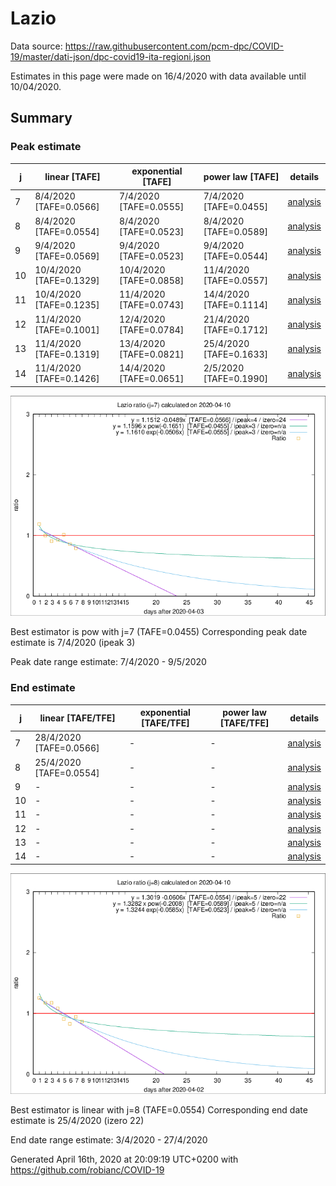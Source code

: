 # Lazio


Data source: https://raw.githubusercontent.com/pcm-dpc/COVID-19/master/dati-json/dpc-covid19-ita-regioni.json

Estimates in this page were made on 16/4/2020 with data available until 10/04/2020.


## Summary 

### Peak estimate 
|j|linear [TAFE]|exponential [TAFE]|power law [TAFE]|details|
|---|----|-----------|---------|-------|
|7|8/4/2020 [TAFE=0.0566]|7/4/2020 [TAFE=0.0555]|7/4/2020 [TAFE=0.0455]|[analysis](COVID-19_lazio_j7_2020-04-10.md)|
|8|8/4/2020 [TAFE=0.0554]|8/4/2020 [TAFE=0.0523]|8/4/2020 [TAFE=0.0589]|[analysis](COVID-19_lazio_j8_2020-04-10.md)|
|9|9/4/2020 [TAFE=0.0569]|9/4/2020 [TAFE=0.0523]|9/4/2020 [TAFE=0.0544]|[analysis](COVID-19_lazio_j9_2020-04-10.md)|
|10|10/4/2020 [TAFE=0.1329]|10/4/2020 [TAFE=0.0858]|11/4/2020 [TAFE=0.0557]|[analysis](COVID-19_lazio_j10_2020-04-10.md)|
|11|10/4/2020 [TAFE=0.1235]|11/4/2020 [TAFE=0.0743]|14/4/2020 [TAFE=0.1114]|[analysis](COVID-19_lazio_j11_2020-04-10.md)|
|12|11/4/2020 [TAFE=0.1001]|12/4/2020 [TAFE=0.0784]|21/4/2020 [TAFE=0.1712]|[analysis](COVID-19_lazio_j12_2020-04-10.md)|
|13|11/4/2020 [TAFE=0.1319]|13/4/2020 [TAFE=0.0821]|25/4/2020 [TAFE=0.1633]|[analysis](COVID-19_lazio_j13_2020-04-10.md)|
|14|11/4/2020 [TAFE=0.1426]|14/4/2020 [TAFE=0.0651]|2/5/2020 [TAFE=0.1990]|[analysis](COVID-19_lazio_j14_2020-04-10.md)|

![best peak estimate](COVID-19_lazio_j7_2020-04-10.png)

Best estimator is pow with j=7 (TAFE=0.0455)
Corresponding peak date estimate is 7/4/2020 (ipeak 3)


Peak date range estimate: 7/4/2020 - 9/5/2020

### End estimate 
|j|linear [TAFE/TFE]|exponential [TAFE/TFE]|power law [TAFE/TFE]|details|
|---|----|-----------|---------|-------|
|7|28/4/2020 [TAFE=0.0566]|-|-|[analysis](COVID-19_lazio_j7_2020-04-10.md)|
|8|25/4/2020 [TAFE=0.0554]|-|-|[analysis](COVID-19_lazio_j8_2020-04-10.md)|
|9|-|-|-|[analysis](COVID-19_lazio_j9_2020-04-10.md)|
|10|-|-|-|[analysis](COVID-19_lazio_j10_2020-04-10.md)|
|11|-|-|-|[analysis](COVID-19_lazio_j11_2020-04-10.md)|
|12|-|-|-|[analysis](COVID-19_lazio_j12_2020-04-10.md)|
|13|-|-|-|[analysis](COVID-19_lazio_j13_2020-04-10.md)|
|14|-|-|-|[analysis](COVID-19_lazio_j14_2020-04-10.md)|

![best zero estimate](COVID-19_lazio_j8_2020-04-10.png)

Best estimator is linear with j=8 (TAFE=0.0554)
Corresponding end date estimate is 25/4/2020 (izero 22)


End date range estimate: 3/4/2020 - 27/4/2020

Generated April 16th, 2020 at 20:09:19 UTC+0200 with https://github.com/robianc/COVID-19

